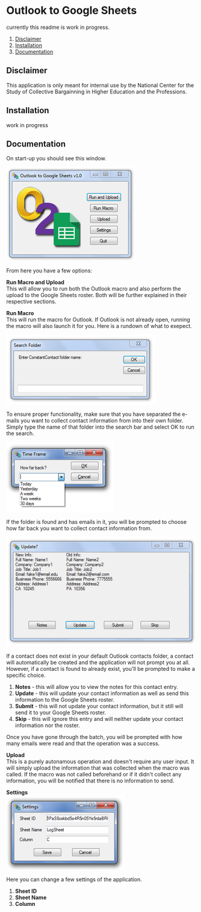 # Outlook to Google Sheets

currently this readme is work in progress.

1. [Disclaimer](#disclaimer)
2. [Installation](#installation)
3. [Documentation](#documentation)

## Disclaimer

This application is only meant for internal use by the National Center for the Study of Collective Bargainning in Higher Education and the Professions.

## Installation

work in progress

## Documentation

On start-up you should see this window.

![main window](https://raw.githubusercontent.com/mcardenas389/Outlook-To-Google-Sheets/master/documentation%20images/main%20window.PNG)

From here you have a few options:

**Run Macro and Upload**<br />
This will allow you to run both the Outlook macro and also perform the upload to the Google Sheets roster. Both will be further explained in their respective sections.

**Run Macro**<br />
This will run the macro for Outlook. If Outlook is not already open, running the macro will also launch it for you. Here is a rundown of what to exepect.
  
![search folder window](https://raw.githubusercontent.com/mcardenas389/Outlook-To-Google-Sheets/master/documentation%20images/search%20folder%20window.PNG)
  
To ensure proper functionality, make sure that you have separated the e-mails you want to collect contact information from into their own folder. Simply type the name of that folder into the search bar and select OK to run the search.

![time frame window](https://raw.githubusercontent.com/mcardenas389/Outlook-To-Google-Sheets/master/documentation%20images/time%20frame%20window.png)

If the folder is found and has emails in it, you will be prompted to choose how far back you want to collect contact information from.

![update window](https://raw.githubusercontent.com/mcardenas389/Outlook-To-Google-Sheets/master/documentation%20images/update%20window.PNG)

If a contact does not exist in your default Outlook contacts folder, a contact will automatically be created and the application will not prompt you at all. However, if a contact is found to already exist, you'll be prompted to make a specific choice.

1. **Notes** - this will allow you to view the notes for this contact entry.
2. **Update** - this will update your contact information as well as send this information to the Google Sheets roster.
3. **Submit** - this will not update your contact information, but it still will send it to your Google Sheets roster.
4. **Skip** - this will ignore this entry and will neither update your contact information nor the roster.

Once you have gone through the batch, you will be prompted with how many emails were read and that the operation was a success.

**Upload**<br />
This is a purely autonamous operation and doesn't require any user input. It will simply upload the information that was collected when the macro was called. If the macro was not called beforehand or if it didn't collect any information, you will be notified that there is no information to send.

**Settings**<br />
![settings window](https://raw.githubusercontent.com/mcardenas389/Outlook-To-Google-Sheets/master/documentation%20images/settings%20window.PNG)

Here you can change a few settings of the application.

1. **Sheet ID**
2. **Sheet Name**
3. **Column**
